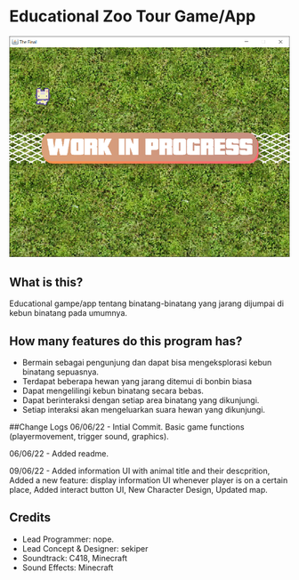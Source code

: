# Educational Zoo Tour Game/App

![Img 2](screenshots/img2.png)
## What is this?
Educational gampe/app tentang binatang-binatang yang jarang
dijumpai di kebun binatang pada umumnya.

## How many features do this program has?
- Bermain sebagai pengunjung dan dapat bisa
  mengeksplorasi kebun binatang sepuasnya.
- Terdapat beberapa hewan yang jarang ditemui di bonbin biasa
- Dapat mengelilingi kebun binatang secara bebas.
- Dapat berinteraksi dengan setiap area binatang yang dikunjungi.
- Setiap interaksi akan mengeluarkan suara hewan yang dikunjungi.

##Change Logs
06/06/22 - Intial Commit. Basic game functions (playermovement, trigger sound, graphics).

06/06/22 - Added readme.

09/06/22 - Added information UI with animal title and their descprition, 
Added a new feature: display information UI whenever player is on a certain place,
Added interact button UI,
New Character Design, Updated map.
## Credits
- Lead Programmer: nope.
- Lead Concept & Designer: sekiper
- Soundtrack: C418, Minecraft
- Sound Effects: Minecraft